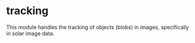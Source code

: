 tracking
========

This module handles the tracking of objects (blobs) in images, specifically in solar image data.
